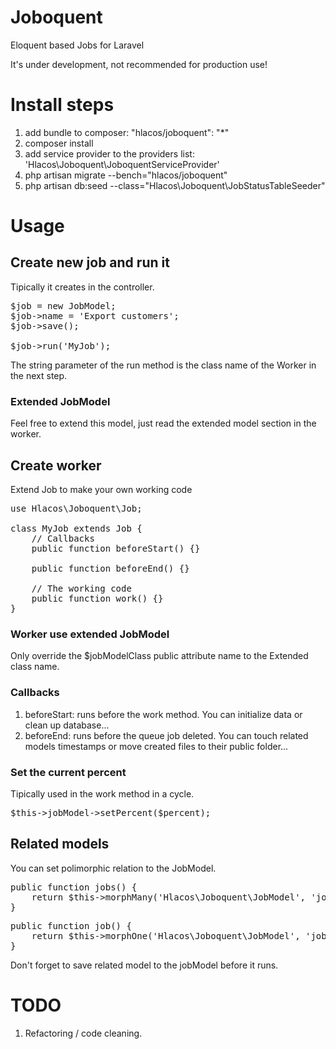 Joboquent
=========

Eloquent based Jobs for Laravel

It's under development, not recommended for production use!

# Install steps
1. add bundle to composer: "hlacos/joboquent": "*"
2. composer install
3. add service provider to the providers list: 'Hlacos\Joboquent\JoboquentServiceProvider'
4. php artisan migrate --bench="hlacos/joboquent"
5. php artisan db:seed --class="Hlacos\Joboquent\JobStatusTableSeeder"

# Usage

## Create new job and run it

Tipically it creates in the controller.

<pre>
$job = new JobModel;
$job->name = 'Export customers';
$job->save();

$job->run('MyJob');
</pre>

The string parameter of the run method is the class name of the Worker in the next step.

### Extended JobModel

Feel free to extend this model, just read the extended model section in the worker.

## Create worker
Extend Job to make your own working code
<pre>
use Hlacos\Joboquent\Job;

class MyJob extends Job {
    // Callbacks
    public function beforeStart() {}

    public function beforeEnd() {}

    // The working code
    public function work() {}
}
</pre>

### Worker use extended JobModel

Only override the $jobModelClass public attribute name to the Extended class name.

### Callbacks

1. beforeStart: runs before the work method. You can initialize data or clean up database...
2. beforeEnd:   runs before the queue job deleted. You can touch related models timestamps or move created files to their public folder...

### Set the current percent

Tipically used in the work method in a cycle.

<pre>
$this->jobModel->setPercent($percent);
</pre>

## Related models

You can set polimorphic relation to the JobModel.

<pre>
public function jobs() {
    return $this->morphMany('Hlacos\Joboquent\JobModel', 'jobable');
}
</pre>

<pre>
public function job() {
    return $this->morphOne('Hlacos\Joboquent\JobModel', 'jobable');
}
</pre>

Don't forget to save related model to the jobModel before it runs.

# TODO

1. Refactoring / code cleaning.
